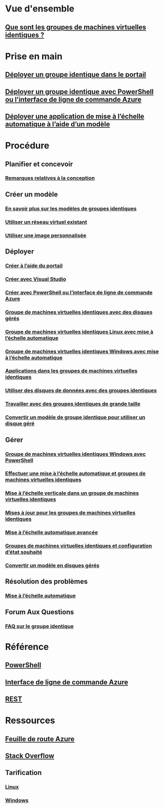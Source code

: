 

# Vue d'ensemble


## [Que sont les groupes de machines virtuelles identiques ?](virtual-machine-scale-sets-overview.md)



# Prise en main


## [Déployer un groupe identique dans le portail](virtual-machine-scale-sets-portal-create.md)


## [Déployer un groupe identique avec PowerShell ou l’interface de ligne de commande Azure](virtual-machine-scale-sets-create.md)


## [Déployer une application de mise à l’échelle automatique à l’aide d’un modèle](virtual-machine-scale-sets-deploy-scaling-app-template.md)



# Procédure


## Planifier et concevoir


### [Remarques relatives à la conception](virtual-machine-scale-sets-design-overview.md)



## Créer un modèle


### [En savoir plus sur les modèles de groupes identiques](virtual-machine-scale-sets-mvss-start.md)


### [Utiliser un réseau virtuel existant](virtual-machine-scale-sets-mvss-existing-vnet.md)


### [Utiliser une image personnalisée](virtual-machine-scale-sets-mvss-custom-image.md)



## Déployer


### [Créer à l’aide du portail](virtual-machine-scale-sets-portal-create.md)


### [Créer avec Visual Studio](virtual-machine-scale-sets-vs-create.md)


### [Créer avec PowerShell ou l’interface de ligne de commande Azure](virtual-machine-scale-sets-create.md)


### [Groupe de machines virtuelles identiques avec des disques gérés](virtual-machine-scale-sets-managed-disks.md)


### [Groupe de machines virtuelles identiques Linux avec mise à l’échelle automatique](virtual-machine-scale-sets-linux-autoscale.md)


### [Groupe de machines virtuelles identiques Windows avec mise à l’échelle automatique](virtual-machine-scale-sets-windows-autoscale.md)


### [Applications dans les groupes de machines virtuelles identiques](virtual-machine-scale-sets-deploy-app.md)


### [Utiliser des disques de données avec des groupes identiques](virtual-machine-scale-sets-attached-disks.md)


### [Travailler avec des groupes identiques de grande taille](virtual-machine-scale-sets-placement-groups.md)


### [Convertir un modèle de groupe identique pour utiliser un disque géré](virtual-machine-scale-sets-convert-template-to-md.md)





## Gérer


### [Groupe de machines virtuelles identiques Windows avec PowerShell](virtual-machine-scale-sets-windows-manage.md)


### [Effectuer une mise à l’échelle automatique et groupes de machines virtuelles identiques](virtual-machine-scale-sets-autoscale-overview.md)


### [Mise à l’échelle verticale dans un groupe de machines virtuelles identiques](virtual-machine-scale-sets-vertical-scale-reprovision.md)


### [Mises à jour pour les groupes de machines virtuelles identiques](virtual-machine-scale-sets-upgrade-scale-set.md)


### [Mise à l’échelle automatique avancée](../monitoring-and-diagnostics/insights-advanced-autoscale-virtual-machine-scale-sets.md)


### [Groupes de machines virtuelles identiques et configuration d’état souhaité](virtual-machine-scale-sets-dsc.md)


### [Convertir un modèle en disques gérés](virtual-machine-scale-sets-convert-template-to-md.md)



## Résolution des problèmes


### [Mise à l’échelle automatique](virtual-machine-scale-sets-troubleshoot.md)



## Forum Aux Questions


### [FAQ sur le groupe identique](virtual-machine-scale-sets-faq.md)



# Référence


## [PowerShell](/powershell/azure/overview)


## [Interface de ligne de commande Azure](../virtual-machines/azure-cli-arm-commands.md)


## [REST](/rest/api/virtualmachinescalesets/)



# Ressources


## [Feuille de route Azure](https://azure.microsoft.com/roadmap/)


## [Stack Overflow](http://stackoverflow.com/questions/tagged/azure-vm-scale-set)


## Tarification 


### [Linux](https://azure.microsoft.com/pricing/details/virtual-machine-scale-sets/linux/)


### [Windows](https://azure.microsoft.com/pricing/details/virtual-machine-scale-sets/windows/)

